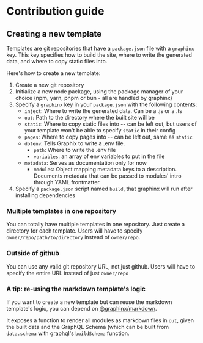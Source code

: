 # Contribution guide

## Creating a new template

Templates are git repositories that have a `package.json` file with a `graphinx` key. This key specifies how to build the site, where to write the generated data, and where to copy static files into.

Here's how to create a new template:

1. Create a new git repository
2. Initialize a new node package, using the package manager of your choice (npm, yarn, pnpm or bun - all are handled by graphinx)
3. Specify a `graphinx` key in your `package.json` with the following contents:
    - `inject`: Where to write the generated data. Can be a .js or a .ts
    - `out`: Path to the directory where the built site will be
    - `static`: Where to copy static files into -- can be left out, but users of your template won't be able to specify `static` in their config
    - `pages`: Where to copy pages into -- can be left out, same as `static`
    - `dotenv`: Tells Graphix to write a .env file.
        - `path`: Where to write the .env file
        - `variables`: an array of env variables to put in the file
    - `metadata`: Serves as documentation only for now
        - `modules`: Object mapping metadata keys to a description. Documents metadata that can be passed to modules' intro through YAML frontmatter.
4. Specify a `package.json` script named `build`, that graphinx will run after installing dependencies

### Multiple templates in one repository

You can totally have multiple templates in one repository. Just create a directory for each template. Users will have to specify `owner/repo/path/to/directory` instead of `owner/repo`.

### Outside of github

You can use any valid git repository URL, not just github. Users will have to specify the entire URL instead of just `owner/repo`

### A tip: re-using the markdown template's logic

If you want to create a new template but can reuse the markdown template's logic, you can depend on [@graphinx/markdown](https://npmjs.com/package/@graphinx/markdown).

It exposes a function to render all modules as markdown files in `out`, given the built data and the GraphQL Schema (which can be built from `data.schema` with [graphql](https://npmjs.com/package/graphql)'s `buildSchema` function.